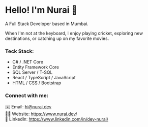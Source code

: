 # Hello! I'm Nurai 👋

A Full Stack Developer based in Mumbai.

When I'm not at the keyboard, I enjoy playing cricket, exploring new destinations, or catching up on my favorite movies.

### Teck Stack:
 - C# / .NET Core
 - Entity Framework Core
 - SQL Server / T-SQL
 - React / TypeScript / JavaScript
 - HTML / CSS / Bootstrap
 
 ### Connect with me:
 ✉️ Email: hi@nurai.dev<br/>
 🧔🏻 Website: https://www.nurai.dev/ <br/>
 💼 LinkedIn: https://www.linkedin.com/in/dev-nurai/<br/>

